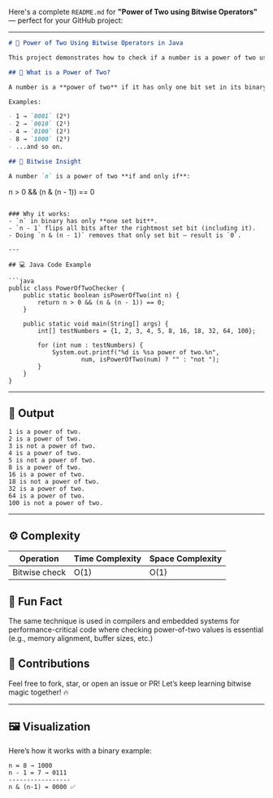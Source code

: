 Here's a complete `README.md` for **"Power of Two using Bitwise Operators"** — perfect for your GitHub project:

---

```markdown
# 🔢 Power of Two Using Bitwise Operators in Java

This project demonstrates how to check if a number is a power of two using efficient **bitwise operations** in Java.

## 🚀 What is a Power of Two?

A number is a **power of two** if it has only one bit set in its binary representation.

Examples:

- 1 → `0001` (2⁰)
- 2 → `0010` (2¹)
- 4 → `0100` (2²)
- 8 → `1000` (2³)
- ...and so on.

## 🧠 Bitwise Insight

A number `n` is a power of two **if and only if**:
```

n > 0 && (n & (n - 1)) == 0

````

### Why it works:
- `n` in binary has only **one set bit**.
- `n - 1` flips all bits after the rightmost set bit (including it).
- Doing `n & (n - 1)` removes that only set bit — result is `0`.

---

## 💻 Java Code Example

```java
public class PowerOfTwoChecker {
    public static boolean isPowerOfTwo(int n) {
        return n > 0 && (n & (n - 1)) == 0;
    }

    public static void main(String[] args) {
        int[] testNumbers = {1, 2, 3, 4, 5, 8, 16, 18, 32, 64, 100};

        for (int num : testNumbers) {
            System.out.printf("%d is %sa power of two.%n",
                    num, isPowerOfTwo(num) ? "" : "not ");
        }
    }
}
````

---

## 🧪 Output

```
1 is a power of two.
2 is a power of two.
3 is not a power of two.
4 is a power of two.
5 is not a power of two.
8 is a power of two.
16 is a power of two.
18 is not a power of two.
32 is a power of two.
64 is a power of two.
100 is not a power of two.
```

---

## ⚙️ Complexity

| Operation     | Time Complexity | Space Complexity |
| ------------- | --------------- | ---------------- |
| Bitwise check | O(1)            | O(1)             |

## 📌 Fun Fact

The same technique is used in compilers and embedded systems for performance-critical code where checking power-of-two values is essential (e.g., memory alignment, buffer sizes, etc.)

## 🙌 Contributions

Feel free to fork, star, or open an issue or PR!
Let’s keep learning bitwise magic together! 🔥

---

## 🖼️ Visualization

Here’s how it works with a binary example:

```
n = 8 → 1000
n - 1 = 7 → 0111
-----------------
n & (n-1) = 0000 ✅
```
